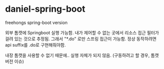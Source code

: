 # daniel-spring-boot
freehongs spring-boot version

외부 톰캣에 Springboot 실행 가능함.
내가 제어할 수 없는 곳에서 리소스 접근 필터가 걸려 있는 것으로 추정됨. 그래서 "*.do" 로만 스프링 접근이 가능함.
정상 동작하려면 api suffix를 .do로 구현해줘야함.

내장 톰캣을 사용할 수 없기 때문에..
실행 자체가 되지 않음.
(구동하려고 할 경우, 톰캣 버전 이슈)

